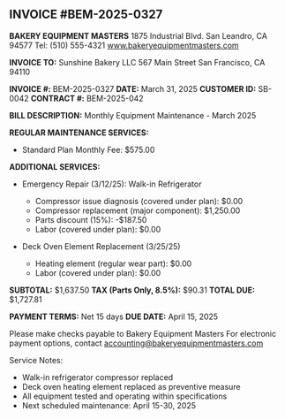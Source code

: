 ## INVOICE #BEM-2025-0327
**BAKERY EQUIPMENT MASTERS**
1875 Industrial Blvd.
San Leandro, CA 94577
Tel: (510) 555-4321
www.bakeryequipmentmasters.com

**INVOICE TO:**
Sunshine Bakery LLC
567 Main Street
San Francisco, CA 94110

**INVOICE #:** BEM-2025-0327
**DATE:** March 31, 2025
**CUSTOMER ID:** SB-0042
**CONTRACT #:** BEM-2025-042

**BILL DESCRIPTION:**
Monthly Equipment Maintenance - March 2025

**REGULAR MAINTENANCE SERVICES:**
- Standard Plan Monthly Fee: $575.00

**ADDITIONAL SERVICES:**
- Emergency Repair (3/12/25): Walk-in Refrigerator
  * Compressor issue diagnosis (covered under plan): $0.00
  * Compressor replacement (major component): $1,250.00
  * Parts discount (15%): -$187.50
  * Labor (covered under plan): $0.00

- Deck Oven Element Replacement (3/25/25)
  * Heating element (regular wear part): $0.00
  * Labor (covered under plan): $0.00

**SUBTOTAL:** $1,637.50
**TAX (Parts Only, 8.5%):** $90.31
**TOTAL DUE:** $1,727.81

**PAYMENT TERMS:** Net 15 days
**DUE DATE:** April 15, 2025

Please make checks payable to Bakery Equipment Masters
For electronic payment options, contact accounting@bakeryequipmentmasters.com

Service Notes:
- Walk-in refrigerator compressor replaced
- Deck oven heating element replaced as preventive measure
- All equipment tested and operating within specifications
- Next scheduled maintenance: April 15-30, 2025